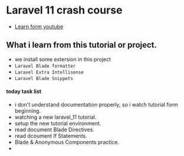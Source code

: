 # Laravel 11 crash course
- [Learn form youtube](https://youtube.com/playlist?list=PL38wFHH4qYZXH8Gb7PIbmyjdsWdEJLImp&si=E6W7Jpz-acw-w_dw)


## What i learn from this tutorial or project.
- we install some extersion in this project 
- `Laravel Blade formatter`
- `Laravel Extra Intellisense`
- `Laravel Blade Snippets`



#### today task list
- i don't understand documentation properly, so i watch tutorial form beginning.
- watching a new laravel_11 tutorial.
- setup the new tutorial environment.
- read document Blade Directives.
- read dcoument If Statements.
- Blade & Anonymous Components practice.
- 